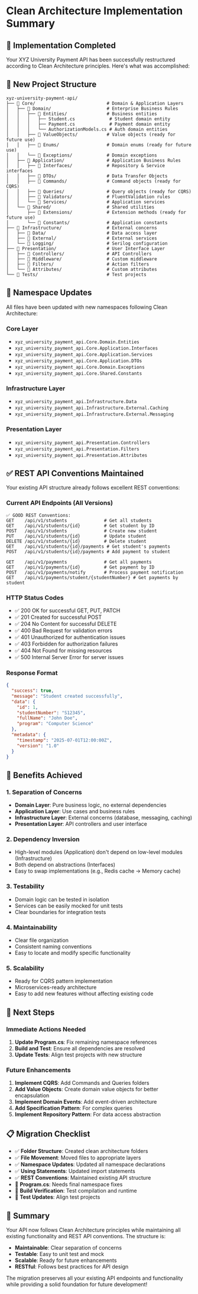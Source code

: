 # Clean Architecture Implementation Summary

## 🎯 **Implementation Completed**

Your XYZ University Payment API has been successfully restructured according to Clean Architecture principles. Here's what was accomplished:

## 📁 **New Project Structure**

```
xyz-university-payment-api/
├── 📁 Core/                           # Domain & Application Layers
│   ├── 📁 Domain/                     # Enterprise Business Rules
│   │   ├── 📁 Entities/               # Business entities
│   │   │   ├── Student.cs             # Student domain entity
│   │   │   ├── Payment.cs             # Payment domain entity
│   │   │   └── AuthorizationModels.cs # Auth domain entities
│   │   ├── 📁 ValueObjects/           # Value objects (ready for future use)
│   │   ├── 📁 Enums/                  # Domain enums (ready for future use)
│   │   └── 📁 Exceptions/             # Domain exceptions
│   ├── 📁 Application/                # Application Business Rules
│   │   ├── 📁 Interfaces/             # Repository & Service interfaces
│   │   ├── 📁 DTOs/                   # Data Transfer Objects
│   │   ├── 📁 Commands/               # Command objects (ready for CQRS)
│   │   ├── 📁 Queries/                # Query objects (ready for CQRS)
│   │   ├── 📁 Validators/             # FluentValidation rules
│   │   └── 📁 Services/               # Application services
│   └── 📁 Shared/                     # Shared utilities
│       ├── 📁 Extensions/             # Extension methods (ready for future use)
│       └── 📁 Constants/              # Application constants
├── 📁 Infrastructure/                 # External concerns
│   ├── 📁 Data/                       # Data access layer
│   ├── 📁 External/                   # External services
│   └── 📁 Logging/                    # Serilog configuration
├── 📁 Presentation/                   # User Interface Layer
│   ├── 📁 Controllers/                # API Controllers
│   ├── 📁 Middleware/                 # Custom middleware
│   ├── 📁 Filters/                    # Action filters
│   └── 📁 Attributes/                 # Custom attributes
└── 📁 Tests/                          # Test projects
```

## 🔄 **Namespace Updates**

All files have been updated with new namespaces following Clean Architecture:

### **Core Layer**
- `xyz_university_payment_api.Core.Domain.Entities`
- `xyz_university_payment_api.Core.Application.Interfaces`
- `xyz_university_payment_api.Core.Application.Services`
- `xyz_university_payment_api.Core.Application.DTOs`
- `xyz_university_payment_api.Core.Domain.Exceptions`
- `xyz_university_payment_api.Core.Shared.Constants`

### **Infrastructure Layer**
- `xyz_university_payment_api.Infrastructure.Data`
- `xyz_university_payment_api.Infrastructure.External.Caching`
- `xyz_university_payment_api.Infrastructure.External.Messaging`

### **Presentation Layer**
- `xyz_university_payment_api.Presentation.Controllers`
- `xyz_university_payment_api.Presentation.Filters`
- `xyz_university_payment_api.Presentation.Attributes`

## ✅ **REST API Conventions Maintained**

Your existing API structure already follows excellent REST conventions:

### **Current API Endpoints (All Versions)**
```
✅ GOOD REST Conventions:
GET    /api/v1/students              # Get all students
GET    /api/v1/students/{id}         # Get student by ID
POST   /api/v1/students              # Create new student
PUT    /api/v1/students/{id}         # Update student
DELETE /api/v1/students/{id}         # Delete student
GET    /api/v1/students/{id}/payments # Get student's payments
POST   /api/v1/students/{id}/payments # Add payment to student

GET    /api/v1/payments              # Get all payments
GET    /api/v1/payments/{id}         # Get payment by ID
POST   /api/v1/payments/notify       # Process payment notification
GET    /api/v1/payments/student/{studentNumber} # Get payments by student
```

### **HTTP Status Codes**
- ✅ 200 OK for successful GET, PUT, PATCH
- ✅ 201 Created for successful POST
- ✅ 204 No Content for successful DELETE
- ✅ 400 Bad Request for validation errors
- ✅ 401 Unauthorized for authentication issues
- ✅ 403 Forbidden for authorization failures
- ✅ 404 Not Found for missing resources
- ✅ 500 Internal Server Error for server issues

### **Response Format**
```json
{
  "success": true,
  "message": "Student created successfully",
  "data": {
    "id": 1,
    "studentNumber": "S12345",
    "fullName": "John Doe",
    "program": "Computer Science"
  },
  "metadata": {
    "timestamp": "2025-07-01T12:00:00Z",
    "version": "1.0"
  }
}
```

## 🚀 **Benefits Achieved**

### **1. Separation of Concerns**
- **Domain Layer**: Pure business logic, no external dependencies
- **Application Layer**: Use cases and business rules
- **Infrastructure Layer**: External concerns (database, messaging, caching)
- **Presentation Layer**: API controllers and user interface

### **2. Dependency Inversion**
- High-level modules (Application) don't depend on low-level modules (Infrastructure)
- Both depend on abstractions (Interfaces)
- Easy to swap implementations (e.g., Redis cache → Memory cache)

### **3. Testability**
- Domain logic can be tested in isolation
- Services can be easily mocked for unit tests
- Clear boundaries for integration tests

### **4. Maintainability**
- Clear file organization
- Consistent naming conventions
- Easy to locate and modify specific functionality

### **5. Scalability**
- Ready for CQRS pattern implementation
- Microservices-ready architecture
- Easy to add new features without affecting existing code

## 🔧 **Next Steps**

### **Immediate Actions Needed**
1. **Update Program.cs**: Fix remaining namespace references
2. **Build and Test**: Ensure all dependencies are resolved
3. **Update Tests**: Align test projects with new structure

### **Future Enhancements**
1. **Implement CQRS**: Add Commands and Queries folders
2. **Add Value Objects**: Create domain value objects for better encapsulation
3. **Implement Domain Events**: Add event-driven architecture
4. **Add Specification Pattern**: For complex queries
5. **Implement Repository Pattern**: For data access abstraction

## 📋 **Migration Checklist**

- ✅ **Folder Structure**: Created clean architecture folders
- ✅ **File Movement**: Moved files to appropriate layers
- ✅ **Namespace Updates**: Updated all namespace declarations
- ✅ **Using Statements**: Updated import statements
- ✅ **REST Conventions**: Maintained existing API structure
- 🔄 **Program.cs**: Needs final namespace fixes
- 🔄 **Build Verification**: Test compilation and runtime
- 🔄 **Test Updates**: Align test projects

## 🎉 **Summary**

Your API now follows Clean Architecture principles while maintaining all existing functionality and REST API conventions. The structure is:

- **Maintainable**: Clear separation of concerns
- **Testable**: Easy to unit test and mock
- **Scalable**: Ready for future enhancements
- **RESTful**: Follows best practices for API design

The migration preserves all your existing API endpoints and functionality while providing a solid foundation for future development! 